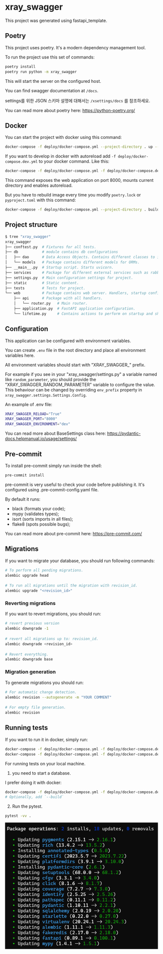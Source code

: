 # xray_swagger

This project was generated using fastapi_template.

## Poetry

This project uses poetry. It's a modern dependency management
tool.

To run the project use this set of commands:

```bash
poetry install
poetry run python -m xray_swagger
```

This will start the server on the configured host.

You can find swagger documentation at `/docs`.

settings를 위한 JSON 스키마 설명에 대해서는 `/xsettings/docs` 를 참조하세요.

You can read more about poetry here: https://python-poetry.org/

## Docker

You can start the project with docker using this command:

```bash
docker-compose -f deploy/docker-compose.yml --project-directory . up --build
```

If you want to develop in docker with autoreload add `-f deploy/docker-compose.dev.yml` to your docker command.
Like this:

```bash
docker-compose -f deploy/docker-compose.yml -f deploy/docker-compose.dev.yml --project-directory . up --build
```

This command exposes the web application on port 8000, mounts current directory and enables autoreload.

But you have to rebuild image every time you modify `poetry.lock` or `pyproject.toml` with this command:

```bash
docker-compose -f deploy/docker-compose.yml --project-directory . build
```

## Project structure

```bash
$ tree "xray_swagger"
xray_swagger
├── conftest.py  # Fixtures for all tests.
├── db           # module contains db configurations
│   ├── dao      # Data Access Objects. Contains different classes to interact with database.
│   └── models   # Package contains different models for ORMs.
├── __main__.py  # Startup script. Starts uvicorn.
├── services     # Package for different external services such as rabbit or redis etc.
├── settings.py  # Main configuration settings for project.
├── static       # Static content.
├── tests        # Tests for project.
└── web          # Package contains web server. Handlers, startup config.
    ├── api      # Package with all handlers.
    │   └── router.py   # Main router.
    ├── application.py  # FastAPI application configuration.
    └── lifetime.py     # Contains actions to perform on startup and shutdown.
```

## Configuration

This application can be configured with environment variables.

You can create `.env` file in the root directory and place all
environment variables here.

All environment variables should start with "XRAY_SWAGGER_" prefix.

For example if you see in your "xray_swagger/settings.py" a variable named like
`random_parameter`, you should provide the "XRAY_SWAGGER_RANDOM_PARAMETER"
variable to configure the value. This behaviour can be changed by overriding `env_prefix` property
in `xray_swagger.settings.Settings.Config`.

An example of .env file:
```bash
XRAY_SWAGGER_RELOAD="True"
XRAY_SWAGGER_PORT="8000"
XRAY_SWAGGER_ENVIRONMENT="dev"
```

You can read more about BaseSettings class here: https://pydantic-docs.helpmanual.io/usage/settings/

## Pre-commit

To install pre-commit simply run inside the shell:
```bash
pre-commit install
```

pre-commit is very useful to check your code before publishing it.
It's configured using .pre-commit-config.yaml file.

By default it runs:
* black (formats your code);
* mypy (validates types);
* isort (sorts imports in all files);
* flake8 (spots possible bugs);


You can read more about pre-commit here: https://pre-commit.com/

## Migrations

If you want to migrate your database, you should run following commands:
```bash
# To perform all pending migrations.
alembic upgrade head

# To run all migrations until the migration with revision_id.
alembic upgrade "<revision_id>"
```

### Reverting migrations

If you want to revert migrations, you should run:
```bash
# revert previous version
alembic downgrade -1

# revert all migrations up to: revision_id.
alembic downgrade <revision_id>

# Revert everything.
alembic downgrade base
```

### Migration generation

To generate migrations you should run:
```bash
# For automatic change detection.
alembic revision --autogenerate -m "YOUR COMMENT"

# For empty file generation.
alembic revision
```


## Running tests

If you want to run it in docker, simply run:

```bash
docker-compose -f deploy/docker-compose.yml -f deploy/docker-compose.dev.yml --project-directory . run --build --rm api pytest -vv .
docker-compose -f deploy/docker-compose.yml -f deploy/docker-compose.dev.yml --project-directory . down
```

For running tests on your local machine.
1. you need to start a database.

I prefer doing it with docker:

```bash
docker-compose -f deploy/docker-compose.yml -f deploy/docker-compose.dev.yml  --project-directory . up pgadmin -d
# Optionally, add `--build`
```


2. Run the pytest.
```bash
pytest -vv .
```


![Alt text](image.png)
